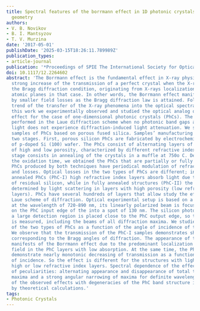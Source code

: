 ```yaml
---
title: Spectral features of the borrmann effect in 1D photonic crystals in the laue
  geometry
authors:
- V. B. Novikov
- B. I. Mantsyzov
- T. V. Murzina
date: '2017-05-01'
publishDate: '2025-03-15T18:26:11.789989Z'
publication_types:
- article-journal
publication: '*Proceedings of SPIE The International Society for Optical Engineering*'
doi: 10.1117/12.2264602
abstract: 'The Borrmann effect is the fundamental effect in X-ray physics. It is a
  strong increase of the transmission of a perfect crystal when the X-rays satisfy
  the Bragg diffraction condition, originating from X-rays localization between the
  atomic planes in that case. In other words, the Borrmann effect manifests itself
  by smaller field losses as the Bragg diffraction law is attained. Following the
  trend of the transfer of the X-ray phenomena into the optical spectral range, in
  this work we experimentally observed and studied the optical analog of the Borrmann
  effect for the case of one-dimensional photonic crystals (PhCs). The studies are
  performed in the Laue diffraction scheme when no photonic band gaps appear and the
  light does not experience diffraction-induced light attenuation. We studied the
  samples of PhCs based on porous fused silica. Samples’ manufacturing consists of
  two stages. First, porous silicon PhCs are fabricated by electrochemical etching
  of p-doped Si (100) wafer. The PhCs consist of alternating layers of two types,
  of high and low porosity, characterized by different refractive indexes. The second
  stage consists in annealing of the crystals in a muffle at 750o C. Depending on
  the oxidation time, we obtained the PhCs that are partially or fully annealed. The
  PhCs produced by both techniques have periodical modulation of refractive indexes
  and losses. Optical losses in the two types of PhCs are different; in partially
  annealed PhCs (PhC-I) high refractive index layers absorb light due to the presence
  of residual silicon, while in fully annealed structures (PhC-II) the losses are
  determined by light scattering in layers with high porosity (low refractive index
  layers). PhCs have several hundreds of layers that allow study the effect in the
  Laue scheme of diffraction. Optical experimental setup is based on a CW laser operating
  at the wavelength of 720-890 nm, its linearly polarized beam is focused by a lens
  on the PhC input edge of the into a spot of 130 nm. The silicon photodiode with
  a large detection region is placed close to the PhC output edge, so the total transmission
  is measured, including the beams of all diffraction maxima. We studied the transmission
  of the two types of PhCs as a function of the angle of incidence of the radiation.
  We observe that the transmission of the PhC-I samples demonstrates sharp peaks,
  corresponding to the Bragg angles of diffraction. The appearance of these peaks
  manifests of the Borrmann effect due to the predominant localization of the optical
  field in the PhC layers with low absorption. At the same time, the PhC-II structures
  demonstrate nearly monotonic decreasing of transmission as a function of the angle
  of incidence. So the effect is different for the structures with light losses in
  high or low refractive index layers. Spectral dependence of the effect shows a number
  of peculiarities: alternating appearance and disappearance of total transmission
  maxima and a strong angular narrowing of maxima for definite wavelengths. Interrelation
  of the observed effects with degeneracies of the PhC band structure is confirmed
  by theoretical calculations.'
tags:
- Photonic Crystals
---
```

